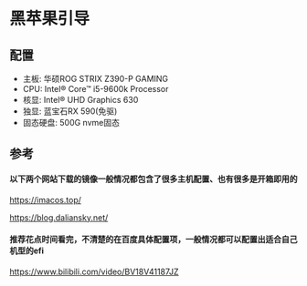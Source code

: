 # 黑苹果引导
## 配置
- 主板: 华硕ROG STRIX Z390-P GAMING
- CPU: Intel® Core™ i5-9600k Processor
- 核显: Intel® UHD Graphics 630
- 独显: 蓝宝石RX 590(免驱)
- 固态硬盘: 500G nvme固态

## 参考
#### 以下两个网站下载的镜像一般情况都包含了很多主机配置、也有很多是开箱即用的
https://imacos.top/

https://blog.daliansky.net/

#### 推荐花点时间看完，不清楚的在百度具体配置项，一般情况都可以配置出适合自己机型的efi
https://www.bilibili.com/video/BV18V41187JZ
